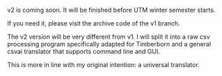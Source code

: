 v2 is coming soon. It will be finished before UTM winter semester starts.

If you need it, please visit the archive code of the v1 branch.

The v2 version will be very different from v1. I will split it into a raw csv processing program specifically adapted for Timberborn and a general csvai translator that supports command line and GUI.

This is more in line with my original intention: a universal translator.